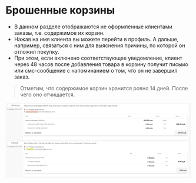 # Брошенные корзины
* В данном разделе отображаются не оформленные клиентами заказы, т.е. содержимое их корзин.
* Нажав на имя клиента вы можете перейти в профиль. А дальше, например, связаться с ним для выяснения причины, по которой он отложил покупку.
* При этом, если включено соответствующее уведомление, клиент через 48 часов после добавления товара в корзину получит письмо или смс-сообщение с напоминанием о том, что он не завершил заказ.

> Отметим, что содержимое корзин хранится ровно 14 дней. После чего оно отчищается.

![](../_media/marketing/marketing31.png ':size=70%')